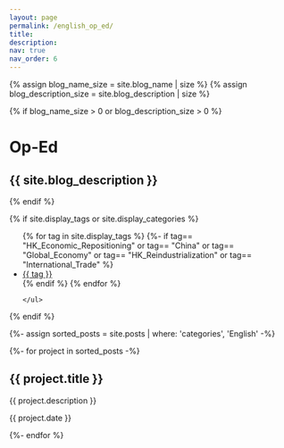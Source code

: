 ```yaml
---
layout: page
permalink: /english_op_ed/
title:
description: 
nav: true
nav_order: 6
---
```


<div class="post">

  {% assign blog_name_size = site.blog_name | size %}
  {% assign blog_description_size = site.blog_description | size %}

  {% if blog_name_size > 0 or blog_description_size > 0 %}
  <div class="header-bar">
    <h1>Op-Ed</h1>
    <h2>{{ site.blog_description }}</h2>
  </div>
  {% endif %}

  {% if site.display_tags or site.display_categories %}
  <div class="tag-category-list">
    <ul class="p-0 m-0">
      {% for tag in site.display_tags %}
        <!-- Filter out English ones  -->
        {%- if tag== "HK_Economic_Repositioning" or tag== "China" or tag== "Global_Economy" or tag== "HK_Reindustrialization" or tag== "International_Trade"   %}
            <li>
                <!-- <i class="fas fa-hashtag fa-sm"></i>  -->
                <a href="{{ tag | slugify | prepend: '/blog/tag/' | relative_url }}">{{ tag }}</a>
            </li>
            <!-- {% unless forloop.last %}
                <p>&bull;</p>
            {% endunless %} -->
        {% endif %}
      {% endfor %}
      <!-- {% if site.display_categories.size > 0 and site.display_tags.size > 0 %}
        <p>&bull;</p>
      {% endif %} -->
      
    </ul>
  </div>
  {% endif %}

</div>


<!-- Display projects without categories -->
{%- assign sorted_posts = site.posts | where: 'categories', 'English' -%}

<div class="row row-cols-1 row-cols-md-3 g-4">
  {%- for project in sorted_posts -%}
    <div class="card-body">
      <div class="card h-100" lang_used="English">
        <h2 class="card-title">{{ project.title }}</h2>
        <p class="card-text">{{ project.description }}</p>
        <p class="card-text">{{ project.date }}</p>
      </div>
    </div>
  {%- endfor %}
</div>
    

